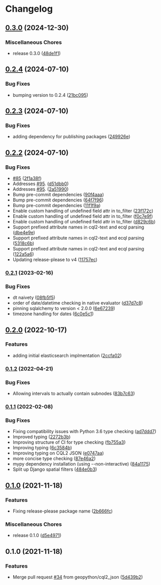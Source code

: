 # Changelog

## [0.3.0](https://github.com/geopython/pygeofilter/compare/v0.2.4...v0.3.0) (2024-12-30)


### Miscellaneous Chores

* release 0.3.0 ([48de1f1](https://github.com/geopython/pygeofilter/commit/48de1f128c4956a99d6760487146636122e119a3))

## [0.2.4](https://github.com/geopython/pygeofilter/compare/v0.2.3...v0.2.4) (2024-07-10)


### Bug Fixes

* bumping version to 0.2.4 ([21bc095](https://github.com/geopython/pygeofilter/commit/21bc0957c84244b7d39dbe164f00d143d952c684))

## [0.2.3](https://github.com/geopython/pygeofilter/compare/v0.2.2...v0.2.3) (2024-07-10)


### Bug Fixes

* adding dependency for publishing packages ([249926e](https://github.com/geopython/pygeofilter/commit/249926ef2ebe264b616ce0f039a8b0e1b8626dda))

## [0.2.2](https://github.com/geopython/pygeofilter/compare/v0.2.1...v0.2.2) (2024-07-10)


### Bug Fixes

* [#85](https://github.com/geopython/pygeofilter/issues/85) ([2f1a38f](https://github.com/geopython/pygeofilter/commit/2f1a38f8bc9dfe2ebf5c318c6121d7f51029a9cf))
* Addresses [#95](https://github.com/geopython/pygeofilter/issues/95). ([d51dbb0](https://github.com/geopython/pygeofilter/commit/d51dbb0eb7a1066bd97b81cffe99da11ebf3cba4))
* Addresses [#95](https://github.com/geopython/pygeofilter/issues/95). ([2a51990](https://github.com/geopython/pygeofilter/commit/2a519904c4ac408fabb39459104efcc3e09f3a40))
* Bump pre-commit dependencies ([90f4aaa](https://github.com/geopython/pygeofilter/commit/90f4aaaafe873c69b0ccd91e897a9ff218ef5110))
* Bump pre-commit dependencies ([64f7f96](https://github.com/geopython/pygeofilter/commit/64f7f962476665d4ae4eed750099a6c887ad21ca))
* Bump pre-commit dependencies ([11f1f9a](https://github.com/geopython/pygeofilter/commit/11f1f9ab71811da758aa67b13aeb2f0cce7aaa10))
* Enable custom handling of undefined field attr in to_filter ([23f172c](https://github.com/geopython/pygeofilter/commit/23f172cf1dd1ddb19791a761f128b001e887b361))
* Enable custom handling of undefined field attr in to_filter ([f0c7e9f](https://github.com/geopython/pygeofilter/commit/f0c7e9f36d55d80e1d17917a627ae5547c80363c))
* Enable custom handling of undefined field attr in to_filter ([d829c6b](https://github.com/geopython/pygeofilter/commit/d829c6be5254a45689d8bcdb52b28b8a5ed3b5b2))
* Support prefixed attribute names in cql2-text and ecql parsing ([dbe4e9e](https://github.com/geopython/pygeofilter/commit/dbe4e9e5c0c48698f312e1cc023a43ea78391f60))
* Support prefixed attribute names in cql2-text and ecql parsing ([5318c6b](https://github.com/geopython/pygeofilter/commit/5318c6bcf6e2620d39c8bc52fa13cc40e02274ac))
* Support prefixed attribute names in cql2-text and ecql parsing ([122a5a6](https://github.com/geopython/pygeofilter/commit/122a5a6c5ba746a51bf9eb36a5d9617201d19123))
* Updating release-please to v4 ([11757ec](https://github.com/geopython/pygeofilter/commit/11757eca4a7ba71fbca575636117b6eb8b3c9e53))

### [0.2.1](https://www.github.com/geopython/pygeofilter/compare/v0.2.0...v0.2.1) (2023-02-16)


### Bug Fixes

* dt naivety ([08fb5f5](https://www.github.com/geopython/pygeofilter/commit/08fb5f5f8b0a5ee39443a6233d558bbacadb5acb))
* order of date/datetime checking in native evaluator ([d37d7c8](https://www.github.com/geopython/pygeofilter/commit/d37d7c8cb483fdb9ff53ff9f871d5a8f85a227e1))
* pinning sqlalchemy to version < 2.0.0 ([6e67239](https://www.github.com/geopython/pygeofilter/commit/6e67239eb1af9a77599bbbc8cee211c9f906d95e))
* timezone handling for dates ([6c0e5c1](https://www.github.com/geopython/pygeofilter/commit/6c0e5c17ce5dde2dc541ccd6411c55d2a86e52ec))

## [0.2.0](https://www.github.com/geopython/pygeofilter/compare/v0.1.2...v0.2.0) (2022-10-17)


### Features

* adding initial elasticsearch implmentation ([2ccfa02](https://www.github.com/geopython/pygeofilter/commit/2ccfa02d5fcf1ee1f3be76f5cf375ace2556fa6c))

### [0.1.2](https://www.github.com/geopython/pygeofilter/compare/v0.1.1...v0.1.2) (2022-04-21)


### Bug Fixes

* Allowing intervals to actually contain subnodes ([83b7c63](https://www.github.com/geopython/pygeofilter/commit/83b7c63ad9233a9ed600f061d3b8e074291dcb8c))

### [0.1.1](https://www.github.com/geopython/pygeofilter/compare/v0.1.0...v0.1.1) (2022-02-08)


### Bug Fixes

* Fixing compatibility issues with Python 3.6 type checking ([ad7ddd7](https://www.github.com/geopython/pygeofilter/commit/ad7ddd7a332f838fa284e1493f0d3cc15036ad95))
* Improved typing ([2272b3b](https://www.github.com/geopython/pygeofilter/commit/2272b3b9371ff90fe5cbc9b8f84cbf6bb5cca76a))
* Improving structure of CI for type checking ([fb755a3](https://www.github.com/geopython/pygeofilter/commit/fb755a3859baf3a07f57938da2259b5c3fb74575))
* Improving typing ([6c3584b](https://www.github.com/geopython/pygeofilter/commit/6c3584b3961fe90cc07f08f6cc8f2256112850f3))
* Improving typing on CQL2 JSON ([e0747aa](https://www.github.com/geopython/pygeofilter/commit/e0747aa2d0dbcaedd49bd9bcf30e702da68aaa37))
* more concise type checking ([87e46a2](https://www.github.com/geopython/pygeofilter/commit/87e46a2c325fb5f1c1c92408369efdf263f387db))
* mypy dependency installation (using --non-interactive) ([84a1175](https://www.github.com/geopython/pygeofilter/commit/84a11752c48773650a063a767eb97a1fa149b0ac))
* Split up Django spatial filters ([484e0b3](https://www.github.com/geopython/pygeofilter/commit/484e0b3db483db76b6456593a33ee8598f72813d))

## [0.1.0](https://www.github.com/geopython/pygeofilter/compare/v0.1.0...v0.1.0) (2021-11-18)


### Features

* Fixing release-please package name ([2b666fc](https://www.github.com/geopython/pygeofilter/commit/2b666fc5b09c2ff15fa954f035a342542aa3577f))


### Miscellaneous Chores

* release 0.1.0 ([d5e4971](https://www.github.com/geopython/pygeofilter/commit/d5e49718f7f2c7936649217b286ebad42b168a23))

## 0.1.0 (2021-11-18)


### Features

* Merge pull request [#34](https://www.github.com/geopython/pygeofilter/issues/34) from geopython/cql2_json ([5d439b2](https://www.github.com/geopython/pygeofilter/commit/5d439b277e12b883f3132d4972d2979a8aefd92e))
